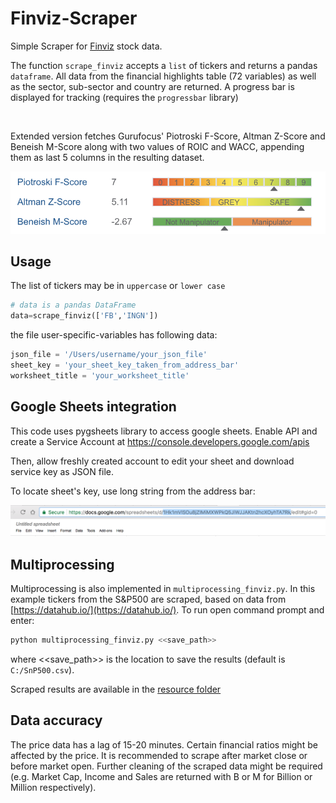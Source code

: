 # Finviz-Scraper
Simple Scraper for [Finviz](https://finviz.com/) stock data.

The function `scrape_finviz` accepts a `list` of tickers and returns a pandas `dataframe`. All data from the financial highlights table (72 variables) as well as the sector, sub-sector and country are returned. A progress bar is displayed for tracking (requires the `progressbar` library)

<img src="/resource/scrape-finviz.JPG" alt="">

Extended version fetches Gurufocus' Piotroski F-Score, Altman Z-Score and Beneish M-Score along with two values of ROIC and WACC, appending them as last 5 columns in the resulting dataset.

<img src="resource/scrape-gurufocus.png" alt="">

## Usage
The list of tickers may be in `uppercase` or `lower case`
```python
# data is a pandas DataFrame
data=scrape_finviz(['FB','INGN'])
```

the file user-specific-variables has following data:
```python
json_file = '/Users/username/your_json_file'
sheet_key = 'your_sheet_key_taken_from_address_bar'
worksheet_title = 'your_worksheet_title'
```

## Google Sheets integration
This code uses pygsheets library to access google sheets.
Enable API and create a Service Account at https://console.developers.google.com/apis

Then, allow freshly created account to edit your sheet and download service key as JSON file.

To locate sheet's key, use long string from the address bar:

<img src="resource/screen-shot-2018-02-26-at-101033-pm.png" alt="">

## Multiprocessing

Multiprocessing is also implemented in `multiprocessing_finviz.py`. In this example tickers from the S&P500 are scraped, based on data from [https://datahub.io/](https://datahub.io/). To run open command prompt and enter:

```python
python multiprocessing_finviz.py <<save_path>>  
```
where <<save_path>> is the location to save the results (default is `C:/SnP500.csv`).

Scraped results are available in the [resource folder](https://github.com/xang1234/Finviz-Scraper/tree/master/resource)

## Data accuracy
The price data has a lag of 15-20 minutes. Certain financial ratios might be affected by the price. It is recommended to scrape after market close or before market open. Further cleaning of the scraped data might be required (e.g. Market Cap, Income and Sales are returned with B or M for Billion or Million respectively).
